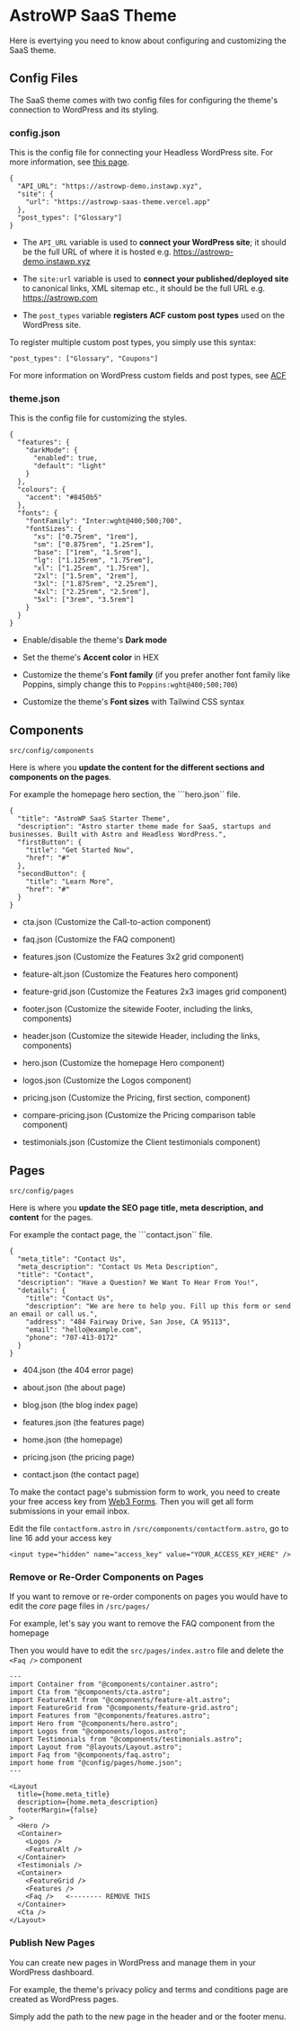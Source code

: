 # AstroWP SaaS Theme

Here is evertying you need to know about configuring and customizing the SaaS theme.

## Config Files

The SaaS theme comes with two config files for configuring the theme's connection to WordPress and its styling.

### config.json

This is the config file for connecting your Headless WordPress site. For more information, see [this page](install-wordpress.md).

```
{
  "API_URL": "https://astrowp-demo.instawp.xyz",
  "site": {
    "url": "https://astrowp-saas-theme.vercel.app"
  },
  "post_types": ["Glossary"]
}
```

- The ```API_URL``` variable is used to **connect your WordPress site**; it should be the full URL of where it is hosted e.g. https://astrowp-demo.instawp.xyz

- The ```site:url``` variable is used to **connect your published/deployed site** to canonical links, XML sitemap etc., it should be the full URL e.g. https://astrowp.com

- The ```post_types``` variable **registers ACF custom post types** used on the WordPress site.

To register multiple custom post types, you simply use this syntax:

```
"post_types": ["Glossary", "Coupons"]
```

For more information on WordPress custom fields and post types, see [ACF](acf.md)

### theme.json

This is the config file for customizing the styles.

```
{
  "features": {
    "darkMode": {
      "enabled": true,
      "default": "light"
    }
  },
  "colours": {
    "accent": "#8450b5"
  },
  "fonts": {
    "fontFamily": "Inter:wght@400;500;700",
    "fontSizes": {
      "xs": ["0.75rem", "1rem"],
      "sm": ["0.875rem", "1.25rem"],
      "base": ["1rem", "1.5rem"],
      "lg": ["1.125rem", "1.75rem"],
      "xl": ["1.25rem", "1.75rem"],
      "2xl": ["1.5rem", "2rem"],
      "3xl": ["1.875rem", "2.25rem"],
      "4xl": ["2.25rem", "2.5rem"],
      "5xl": ["3rem", "3.5rem"]
    }
  }
}
```

- Enable/disable the theme's **Dark mode**

- Set the theme's **Accent color** in HEX

- Customize the theme's **Font family** (if you prefer another font family like Poppins, simply change this to ```Poppins:wght@400;500;700```)

- Customize the theme's **Font sizes** with Tailwind CSS syntax

## Components

```src/config/components```

Here is where you **update the content for the different sections and components on the pages**.

For example the homepage hero section, the ```hero.json`` file.

```
{
  "title": "AstroWP SaaS Starter Theme",
  "description": "Astro starter theme made for SaaS, startups and businesses. Built with Astro and Headless WordPress.",
  "firstButton": {
    "title": "Get Started Now",
    "href": "#"
  },
  "secondButton": {
    "title": "Learn More",
    "href": "#"
  }
}
```

- cta.json (Customize the Call-to-action component)

- faq.json (Customize the FAQ component)

- features.json (Customize the Features 3x2 grid component)

- feature-alt.json (Customize the Features hero component)

- feature-grid.json (Customize the Features 2x3 images grid component)

- footer.json (Customize the sitewide Footer, including the links, components)

- header.json (Customize the sitewide Header, including the links, components)

- hero.json (Customize the homepage Hero component)

- logos.json (Customize the Logos component)

- pricing.json (Customize the Pricing, first section, component)

- compare-pricing.json (Customize the Pricing comparison table component)

- testimonials.json (Customize the Client testimonials component)

## Pages

```src/config/pages```

Here is where you **update the SEO page title, meta description, and content** for the pages. 

For example the contact page, the ```contact.json`` file.

```
{
  "meta_title": "Contact Us",
  "meta_description": "Contact Us Meta Description",
  "title": "Contact",
  "description": "Have a Question? We Want To Hear From You!",
  "details": {
    "title": "Contact Us",
    "description": "We are here to help you. Fill up this form or send an email or call us.",
    "address": "484 Fairway Drive, San Jose, CA 95113",
    "email": "hello@example.com",
    "phone": "707-413-0172"
  }
}
```

- 404.json (the 404 error page)

- about.json (the about page)

- blog.json (the blog index page)

- features.json (the features page)

- home.json (the homepage)

- pricing.json (the pricing page)

- contact.json (the contact page)

To make the contact page's submission form to work, you need to create your free access key from [Web3 Forms](https://web3forms.com/). Then you will get all form submissions in your email inbox.

Edit the file ```contactform.astro``` in ```/src/components/contactform.astro```, go to line 16 add your access key

```
<input type="hidden" name="access_key" value="YOUR_ACCESS_KEY_HERE" />
```

### Remove or Re-Order Components on Pages

If you want to remove or re-order components on pages you would have to edit the *core* page files in ```/src/pages/```

For example, let's say you want to remove the FAQ component from the homepage

Then you would have to edit the ```src/pages/index.astro``` file and delete the ```<Faq />``` component

```
---
import Container from "@components/container.astro";
import Cta from "@components/cta.astro";
import FeatureAlt from "@components/feature-alt.astro";
import FeatureGrid from "@components/feature-grid.astro";
import Features from "@components/features.astro";
import Hero from "@components/hero.astro";
import Logos from "@components/logos.astro";
import Testimonials from "@components/testimonials.astro";
import Layout from "@layouts/Layout.astro";
import Faq from "@components/faq.astro";
import home from "@config/pages/home.json";
---

<Layout
  title={home.meta_title}
  description={home.meta_description}
  footerMargin={false}
>
  <Hero />
  <Container>
    <Logos />
    <FeatureAlt />
  </Container>
  <Testimonials />
  <Container>
    <FeatureGrid />
    <Features />
    <Faq />   <-------- REMOVE THIS
  </Container>
  <Cta />
</Layout>
```

### Publish New Pages

You can create new pages in WordPress and manage them in your WordPress dashboard.

For example, the theme's privacy policy and terms and conditions page are created as WordPress pages.

Simply add the path to the new page in the header and or the footer menu.
